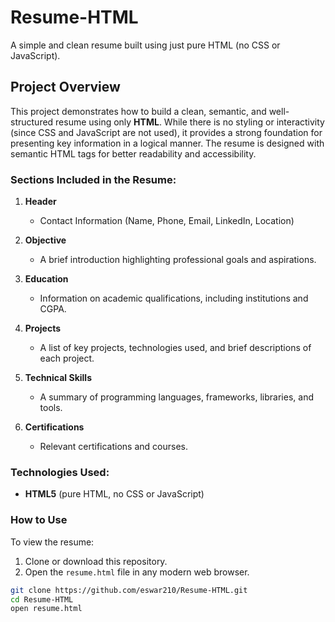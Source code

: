 # Resume-HTML
A simple and clean resume built using just pure HTML (no CSS or JavaScript).

## Project Overview

This project demonstrates how to build a clean, semantic, and well-structured resume using only **HTML**. While there is no styling or interactivity (since CSS and JavaScript are not used), it provides a strong foundation for presenting key information in a logical manner. The resume is designed with semantic HTML tags for better readability and accessibility.

### Sections Included in the Resume:

1. **Header**
   - Contact Information (Name, Phone, Email, LinkedIn, Location)
   
2. **Objective**
   - A brief introduction highlighting professional goals and aspirations.
   
3. **Education**
   - Information on academic qualifications, including institutions and CGPA.
   
4. **Projects**
   - A list of key projects, technologies used, and brief descriptions of each project.
   
5. **Technical Skills**
   - A summary of programming languages, frameworks, libraries, and tools.
   
6. **Certifications**
   - Relevant certifications and courses.

### Technologies Used:

- **HTML5** (pure HTML, no CSS or JavaScript)
  
### How to Use

To view the resume:

1. Clone or download this repository.
2. Open the `resume.html` file in any modern web browser.

```bash
git clone https://github.com/eswar210/Resume-HTML.git
cd Resume-HTML
open resume.html
